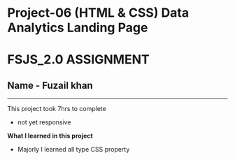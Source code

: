 # Project-06 (HTML & CSS) Data Analytics Landing Page

# FSJS_2.0 ASSIGNMENT
## Name - Fuzail khan
---

This project took 7hrs to complete

- not yet responsive

**What I learned in this project**

- Majorly I learned all type CSS property
 
